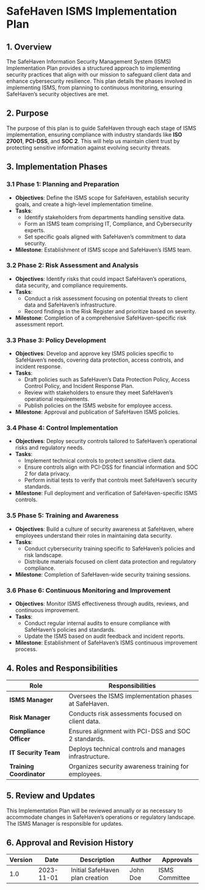# SafeHaven ISMS Implementation Plan

## 1. Overview

The SafeHaven Information Security Management System (ISMS) Implementation Plan provides a structured approach to implementing security practices that align with our mission to safeguard client data and enhance cybersecurity resilience. This plan details the phases involved in implementing ISMS, from planning to continuous monitoring, ensuring SafeHaven’s security objectives are met.

## 2. Purpose

The purpose of this plan is to guide SafeHaven through each stage of ISMS implementation, ensuring compliance with industry standards like **ISO 27001**, **PCI-DSS**, and **SOC 2**. This will help us maintain client trust by protecting sensitive information against evolving security threats.

## 3. Implementation Phases

### 3.1 Phase 1: Planning and Preparation

- **Objectives**: Define the ISMS scope for SafeHaven, establish security goals, and create a high-level implementation timeline.
- **Tasks**:
  - Identify stakeholders from departments handling sensitive data.
  - Form an ISMS team comprising IT, Compliance, and Cybersecurity experts.
  - Set specific goals aligned with SafeHaven’s commitment to data security.
- **Milestone**: Establishment of ISMS scope and SafeHaven’s ISMS team.

### 3.2 Phase 2: Risk Assessment and Analysis

- **Objectives**: Identify risks that could impact SafeHaven’s operations, data security, and compliance requirements.
- **Tasks**:
  - Conduct a risk assessment focusing on potential threats to client data and SafeHaven’s infrastructure.
  - Record findings in the Risk Register and prioritize based on severity.
- **Milestone**: Completion of a comprehensive SafeHaven-specific risk assessment report.

### 3.3 Phase 3: Policy Development

- **Objectives**: Develop and approve key ISMS policies specific to SafeHaven’s needs, covering data protection, access controls, and incident response.
- **Tasks**:
  - Draft policies such as SafeHaven’s Data Protection Policy, Access Control Policy, and Incident Response Plan.
  - Review with stakeholders to ensure they meet SafeHaven’s operational requirements.
  - Publish policies on the ISMS website for employee access.
- **Milestone**: Approval and publication of SafeHaven ISMS policies.

### 3.4 Phase 4: Control Implementation

- **Objectives**: Deploy security controls tailored to SafeHaven’s operational risks and regulatory needs.
- **Tasks**:
  - Implement technical controls to protect sensitive client data.
  - Ensure controls align with PCI-DSS for financial information and SOC 2 for data privacy.
  - Perform initial tests to verify that controls meet SafeHaven’s security standards.
- **Milestone**: Full deployment and verification of SafeHaven-specific ISMS controls.

### 3.5 Phase 5: Training and Awareness

- **Objectives**: Build a culture of security awareness at SafeHaven, where employees understand their roles in maintaining data security.
- **Tasks**:
  - Conduct cybersecurity training specific to SafeHaven’s policies and risk landscape.
  - Distribute materials focused on client data protection and regulatory compliance.
- **Milestone**: Completion of SafeHaven-wide security training sessions.

### 3.6 Phase 6: Continuous Monitoring and Improvement

- **Objectives**: Monitor ISMS effectiveness through audits, reviews, and continuous improvement.
- **Tasks**:
  - Conduct regular internal audits to ensure compliance with SafeHaven’s policies and standards.
  - Update the ISMS based on audit feedback and incident reports.
- **Milestone**: Establishment of SafeHaven’s ISMS continuous improvement process.

## 4. Roles and Responsibilities

| Role              | Responsibilities                                           |
|-------------------|------------------------------------------------------------|
| **ISMS Manager**  | Oversees the ISMS implementation phases at SafeHaven.      |
| **Risk Manager**  | Conducts risk assessments focused on client data.          |
| **Compliance Officer** | Ensures alignment with PCI-DSS and SOC 2 standards. |
| **IT Security Team**   | Deploys technical controls and manages infrastructure.|
| **Training Coordinator** | Organizes security awareness training for employees.|

## 5. Review and Updates

This Implementation Plan will be reviewed annually or as necessary to accommodate changes in SafeHaven’s operations or regulatory landscape. The ISMS Manager is responsible for updates.

## 6. Approval and Revision History

| Version | Date       | Description               | Author        | Approvals      |
|---------|------------|---------------------------|---------------|----------------|
| 1.0     | 2023-11-01 | Initial SafeHaven plan creation | John Doe     | ISMS Committee |
